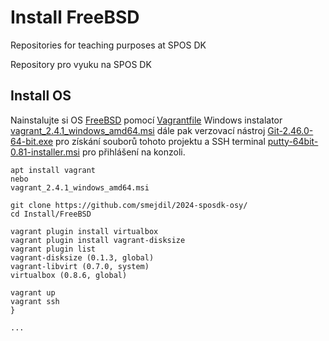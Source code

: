 # Install FreeBSD
Repositories for teaching purposes at SPOS DK

Repository pro vyuku na SPOS DK

## Install OS

Nainstalujte si OS [FreeBSD](https://www.freebsd.org/releases/14.1R/announce/)
pomocí [Vagrantfile](https://app.vagrantup.com/freebsd/boxes/FreeBSD-14.1-RELEASE)
Windows instalator [vagrant_2.4.1_windows_amd64.msi](https://releases.hashicorp.com/vagrant/2.4.1/vagrant_2.4.1_windows_amd64.msi)
dále pak verzovací nástroj [Git-2.46.0-64-bit.exe](https://github.com/git-for-windows/git/releases/download/v2.46.0.windows.1/Git-2.46.0-64-bit.exe)
pro získání souborů tohoto projektu a SSH terminal [putty-64bit-0.81-installer.msi](https://the.earth.li/~sgtatham/putty/latest/w64/putty-64bit-0.81-installer.msi)
pro přihlášení na konzoli.

```console
apt install vagrant
nebo
vagrant_2.4.1_windows_amd64.msi

git clone https://github.com/smejdil/2024-sposdk-osy/
cd Install/FreeBSD

vagrant plugin install virtualbox
vagrant plugin install vagrant-disksize
vagrant plugin list
vagrant-disksize (0.1.3, global)
vagrant-libvirt (0.7.0, system)
virtualbox (0.8.6, global)

vagrant up
vagrant ssh
}

...